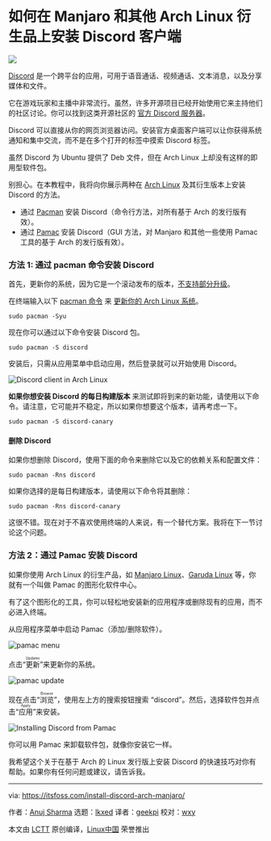 [#]: subject: "How to Install Discord on Manjaro and Other Arch Linux Derivatives"
[#]: via: "https://itsfoss.com/install-discord-arch-manjaro/"
[#]: author: "Anuj Sharma https://itsfoss.com/author/anuj/"
[#]: collector: "lkxed"
[#]: translator: "geekpi"
[#]: reviewer: "wxy"
[#]: publisher: "wxy"
[#]: url: "https://linux.cn/article-14856-1.html"

如何在 Manjaro 和其他 Arch Linux 衍生品上安装 Discord 客户端
======

![](https://img.linux.net.cn/data/attachment/album/202207/23/181625i62zdef7iufup2e6.jpg)

[Discord][1] 是一个跨平台的应用，可用于语音通话、视频通话、文本消息，以及分享媒体和文件。

它在游戏玩家和主播中非常流行。虽然，许多开源项目已经开始使用它来主持他们的社区讨论。你可以找到这类开源社区的 [官方 Discord 服务器][2]。

Discord 可以直接从你的网页浏览器访问。安装官方桌面客户端可以让你获得系统通知和集中交流，而不是在多个打开的标签中摸索 Discord 标签。

虽然 Discord 为 Ubuntu 提供了 Deb 文件，但在 Arch Linux 上却没有这样的即用型软件包。

别担心。在本教程中，我将向你展示两种在 [Arch Linux][3] 及其衍生版本上安装 Discord 的方法。

* 通过 [Pacman][4] 安装 Discord（命令行方法，对所有基于 Arch 的发行版有效）。
* 通过 [Pamac][5] 安装 Discord（GUI 方法，对 Manjaro 和其他一些使用 Pamac 工具的基于 Arch 的发行版有效）。

### 方法 1: 通过 pacman 命令安装 Discord

首先，更新你的系统，因为它是一个滚动发布的版本，[不支持部分升级][6]。

在终端输入以下 [pacman 命令][7] 来 [更新你的 Arch Linux 系统][8]。

```
sudo pacman -Syu
```

现在你可以通过以下命令安装 Discord 包。

```
sudo pacman -S discord
```

安装后，只需从应用菜单中启动应用，然后登录就可以开始使用 Discord。

![Discord client in Arch Linux][9]

**如果你想安装 Discord 的每日构建版本** 来测试即将到来的新功能，请使用以下命令。请注意，它可能并不稳定，所以如果你想要这个版本，请再考虑一下。

```
sudo pacman -S discord-canary
```

#### 删除 Discord

如果你想删除 Discord，使用下面的命令来删除它以及它的依赖关系和配置文件：

```
sudo pacman -Rns discord
```

如果你选择的是每日构建版本，请使用以下命令将其删除：

```
sudo pacman -Rns discord-canary
```

这很不错。现在对于不喜欢使用终端的人来说，有一个替代方案。我将在下一节讨论这个问题。

### 方法 2：通过 Pamac 安装 Discord

如果你使用 Arch Linux 的衍生产品，如 [Manjaro Linux][10]、[Garuda Linux][11] 等，你就有一个叫做 Pamac 的图形化软件中心。

有了这个图形化的工具，你可以轻松地安装新的应用程序或删除现有的应用，而不必进入终端。

从应用程序菜单中启动 Pamac（添加/删除软件）。

![pamac menu][12]

点击“<ruby>更新<rt>Updates</rt></ruby>”来更新你的系统。

![pamac update][13]

现在点击“<ruby>浏览<rt>Browse</rt></ruby>”，使用左上方的搜索按钮搜索 “discord”。然后，选择软件包并点击“<ruby>应用<rt>Apply</rt></ruby>”来安装。

![Installing Discord from Pamac][14]

你可以用 Pamac 来卸载软件包，就像你安装它一样。

我希望这个关于在基于 Arch 的 Linux 发行版上安装 Discord 的快速技巧对你有帮助。如果你有任何问题或建议，请告诉我。

--------------------------------------------------------------------------------

via: https://itsfoss.com/install-discord-arch-manjaro/

作者：[Anuj Sharma][a]
选题：[lkxed][b]
译者：[geekpi](https://github.com/geekpi)
校对：[wxy](https://github.com/wxy)

本文由 [LCTT](https://github.com/LCTT/TranslateProject) 原创编译，[Linux中国](https://linux.cn/) 荣誉推出

[a]: https://itsfoss.com/author/anuj/
[b]: https://github.com/lkxed
[1]: https://discord.com/
[2]: https://discord.com/open-source
[3]: https://archlinux.org/
[4]: https://archlinux.org/pacman/
[5]: https://gitlab.manjaro.org/applications/pamac
[6]: https://wiki.archlinux.org/title/System_maintenance#Partial_upgrades_are_unsupported
[7]: https://itsfoss.com/pacman-command/
[8]: https://itsfoss.com/update-arch-linux/
[9]: https://itsfoss.com/wp-content/uploads/2022/06/discord.png
[10]: https://manjaro.org/
[11]: https://garudalinux.org/
[12]: https://itsfoss.com/wp-content/uploads/2022/06/pamac-menu.png
[13]: https://itsfoss.com/wp-content/uploads/2022/06/pamac-update.png
[14]: https://itsfoss.com/wp-content/uploads/2022/06/pamac-discord.png

